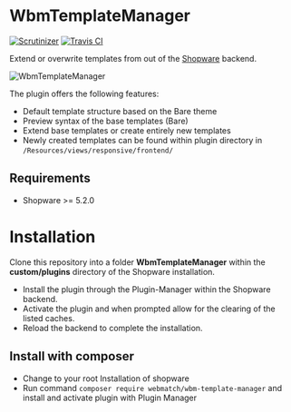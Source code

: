 WbmTemplateManager
=====
[![Scrutinizer](https://scrutinizer-ci.com/g/webmatch/WbmTemplateManager/badges/quality-score.png?b=master)](https://scrutinizer-ci.com/g/webmatch/WbmTemplateManager/?branch=master)
[![Travis CI](https://travis-ci.org/webmatch/WbmTemplateManager.svg?branch=master)](https://travis-ci.org/webmatch/WbmTemplateManager)

Extend or overwrite templates from out of the [Shopware](https://www.shopware.de) backend.

![WbmTemplateManager](https://www.webmatch.de/wp-content/uploads/2017/04/template_manager.jpg)

The plugin offers the following features:

* Default template structure based on the Bare theme
* Preview syntax of the base templates (Bare)
* Extend base templates or create entirely new templates
* Newly created templates can be found within plugin directory in `/Resources/views/responsive/frontend/`

Requirements
-----
* Shopware >= 5.2.0

Installation
====
Clone this repository into a folder **WbmTemplateManager** within the **custom/plugins** directory of the Shopware installation.

* Install the plugin through the Plugin-Manager within the Shopware backend. 
* Activate the plugin and when prompted allow for the clearing of the listed caches.
* Reload the backend to complete the installation.

## Install with composer
* Change to your root Installation of shopware
* Run command `composer require webmatch/wbm-template-manager` and install and activate plugin with Plugin Manager 
